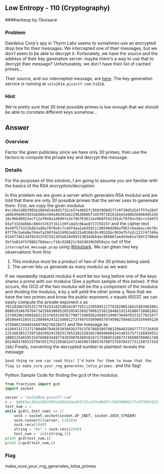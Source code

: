 ## Low Entropy - 110 (Cryptography) ##
####writeup by Oksisane
### Problem ###

Daedalus Corp's spy in Thyrin Labs seems to sometimes use an encrypted drop box for their messages. We intercepted one of their messages, but we don't seem to be able to decrypt it. Fortunately, we have the source and the address of their key generation server: maybe there's a way to use that to decrypt their message? Unfortunately, we don't have their list of cached primes...

Their source, and our intercepted message, are [here](https://picoctf.com/problem-static/crypto/low-entropy/handout.zip). The key generation service is running at `vuln2014.picoctf.com:51818`.

### Hint ###

We're pretty sure that 30 total possible primes is low enough that we should be able to correlate different keys somehow...


## Answer ##

### Overview ###

Factor the given publickey since we have only 30 primes, then use the factors to compute the private key and decrypt the messsge.

### Details ###
For the purposes of this solution, I am going to assume you are familiar with the basics of the RSA encryption/decryption

In this problem we are given a server which generates RSA modului and are told that there are only 30 possible primes that the server uses to genereate them. First, we copy the given modulus `0xc20a1d8b3903e1864d14a4d1f32ce57e4665fc5683960d2f7c0f30d5d247f5fa264fa66b49e801943ab68be3d9a4b393ae22963888bf145f07101616e62e0db2b04644524516c966d8923acf12af049a1d9d6fe3e786763613ee9b8f541291dcf8f0ac9dccc5d47565ef332d466bc80dc5763f1b1139f14d3c0bae072725815f` and the cipher text
`0x49f573321bdb3ad0a78f0e0c7cd4f4aa2a6d5911c90540ddbbaf067c6aabaccde78c8ff70c5a4abe7d4efa19074a5249b2e6525a0168c0c49535bc993efb7e2c221f4f349a014477d4134f03413fd7241303e634499313034dbb4ac96606faed5de01e784f2706e85bf3e814f5f88027b8aeccf18c928821c9d2d830b5050a1e` out of the `intercepted_message.pcap` using [Wireshark](https://www.wireshark.org/). We can glean two key observations from this:
1. This modulus must be a product of two of the 30 primes being used.
2. The server lets us generate as many modului as we want.

If we repeatedly request modului it wont be too long before one of the keys shares a prime with our modulus (See a python sample of this below). If this occurs, the GCD of the two modului will be the `p` component of the modulus and dividing the modulus, `N` by `p` will yeild the other prime `q`. Now that we have the two primes and know the public exponent, `e` equals 65537, we can easily compute the private exponent `d` as `70118266743531770742541821902419779511239599511770182985184154839839018008193467076473425663009520539545369270962530218486192141886710801892227602961998928213537654150767790772889562458972990736497832327701547730106443165511208494243221689127374975558908570745982766653293349491204750802344491680794276628473` and the message as `41494331723717004087840363038436379137678883897083290482504777727264502253603851759718429929339251785330232810578894088434140357577326859552100822540305154760883449774383987636028167175968532867374560076986174085246917601557997651752239365247146390720857679075750704377311507373191982`
Finally, converting the decrypted number to plaintext reveals the message:

`Good thing no one can read this! I'd hate for them to know that the flag is make_sure_your_rng_generates_lotsa_primes.`
and the flag!

Python Sample Code for finding the gcd of the modulus:
```python
from fractions import gcd
import socket

server = "vuln2014.picoctf.com"
c =  int(0xc20a1d8b3903e1864d14a4d1f32ce57e4665fc5683960d2f7c0f30d5d247f5fa264fa66b49e801943ab68be3d9a4b393ae22963888bf145f07101616e62e0db2b04644524516c966d8923acf12af049a1d9d6fe3e786763613ee9b8f541291dcf8f0ac9dccc5d47565ef332d466bc80dc5763f1b1139f14d3c0bae072725815f)
test_num = 1
while gcd(c,test_num) == 1:
    sock = socket.socket(socket.AF_INET, socket.SOCK_STREAM)
    sock.connect((server, 51818))
    sock.recv(2048)
    string = "0x" + sock.recv(2048)
    test_num =  int(string,16)
print gcd(test_num,c)
print c/gcd(test_num,c)

```
### Flag ###

make_sure_your_rng_generates_lotsa_primes
